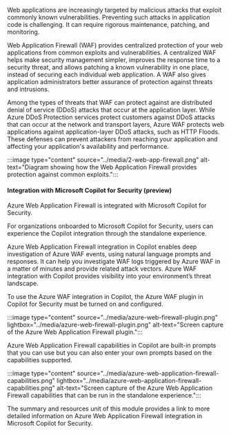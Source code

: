 
Web applications are increasingly targeted by malicious attacks that exploit commonly known vulnerabilities. Preventing such attacks in application code is challenging. It can require rigorous maintenance, patching, and monitoring.

Web Application Firewall (WAF) provides centralized protection of your web applications from common exploits and vulnerabilities. A centralized WAF helps make security management simpler, improves the response time to a security threat, and allows patching a known vulnerability in one place, instead of securing each individual web application. A WAF also gives application administrators better assurance of protection against threats and intrusions.

Among the types of threats that WAF can protect against are distributed denial of service (DDoS) attacks that occur at the application layer. While Azure DDoS Protection services protect customers against DDoS attacks that can occur at the network and transport layers, Azure WAF protects web applications against application-layer DDoS attacks, such as HTTP Floods. These defenses can prevent attackers from reaching your application and affecting your application's availability and performance.

:::image type="content" source="../media/2-web-app-firewall.png" alt-text="Diagram showing how the Web Application Firewall provides protection against common exploits.":::

#### Integration with Microsoft Copilot for Security (preview)

Azure Web Application Firewall is integrated with Microsoft Copilot for Security.

For organizations onboarded to Microsoft Copilot for Security, users can experience the Copilot integration through the standalone experience.

Azure Web Application Firewall integration in Copilot enables deep investigation of Azure WAF events, using natural language prompts and responses. It can help you investigate WAF logs triggered by Azure WAF in a matter of minutes and provide related attack vectors. Azure WAF integration with Copilot provides visibility into your environment’s threat landscape.

To use the Azure WAF integration in Copilot, the Azure WAF plugin in Copilot for Security must be turned on and configured.

:::image type="content" source="../media/azure-web-firewall-plugin.png" lightbox="../media/azure-web-firewall-plugin.png" alt-text="Screen capture of the Azure Web Application Firewall plugin.":::

Azure Web Application Firewall capabilities in Copilot are built-in prompts that you can use but you can also enter your own prompts based on the capabilities supported.

:::image type="content" source="../media/azure-web-application-firewall-capabilities.png" lightbox="../media/azure-web-application-firewall-capabilities.png" alt-text="Screen capture of the Azure Web Application Firewall capabilities that can be run in the standalone experience.":::

The summary and resources unit of this module provides a link to more detailed information on Azure Web Application Firewall integration in Microsoft Copilot for Security.
